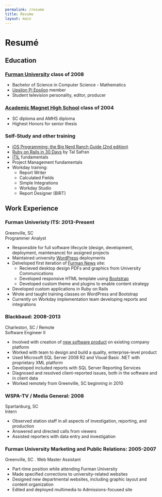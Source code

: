 ```yaml
---
permalink: /resume
title: Resume
layout: main
---
```


# Resumé #

## Education ##

### [Furman University][fu] class of 2008 ###

* Bachelor of Science in Computer Science - Mathematics
* [Upsilon Pi Epsilon][upe] member
* Student television personality, editor, producer

[fu]: http://www.furman.edu/
[upe]: http://upe.acm.org/

### [Academic Magnet High School][amhs] class of 2004 ###

* SC diploma and AMHS diploma
* Highest Honors for senior thesis

[amhs]: http://amhs.ccsdschools.com/

### Self-Study and other training

* [iOS Programming: the Big Nerd Ranch Guide (2nd edition)][bnr]
* [Ruby on Rails in 30 Days][ror30] by Tal Safran
* [ITIL] fundamentals
* Project Management fundamentals
* Workday training:
	* Report Writer
	* Calculated Fields
	* Simple Integrations
	* Workday Studio
	* Report Designer (BIRT)

[bnr]: http://www.bignerdranch.com/book/ios_programming_the_big_nerd_ranch_guide
[ror30]: http://skillshare.talsafran.com
[ITIL]: https://en.wikipedia.org/wiki/ITIL

## Work Experience

### Furman Univeristy ITS: 2013-Present

Greenville, SC  
Programmer Analyst

* Responsible for full software lifecycle (design, development, 
  deployment, maintenance) for assigned projects
* Maintained university [WordPress][wp] deployments
* Delveloped first iteration of [Furman News][fun] site:
	* Recieved desktop design PDFs and graphics from University Communications
	* Developed responsive HTML template using [Bootstrap][twbs]
	* Developed custom theme and plugins to enable content strategy
* Developed custom applications in Ruby on Rails
* Wrote and taught training classes on WordPress and Bootstrap
* Currently on Workday implementation team developing reports and integrations

[wp]: http://wordpress.org/
[fun]: http://news.furman.edu/
[twbs]: http://getbootstrap.com/

### Blackbaud: 2008-2013

Charleston, SC / Remote  
Software Engineer II

* Involved with creation of [new software product][altru] on 
  existing company platform
* Worked with team to design and build a quality, enterprise-level product
* Used Microsoft SQL Server 2008 R2 and Visual Basic .NET with 
  proprietary XML platform
* Developed included reports with SQL Server Reporting Services
* Diagnosed and resolved client-reported issues, both in the software
  and in client data
* Worked remotely from Greenville, SC beginning in 2010

[altru]: http://www.blackbaud.com/altru

### WSPA-TV / Media General: 2008

Spartanburg, SC  
Intern

* Observed station staff in all aspects of investigation,
  reporting, and production
* Answered and directed calls from viewers
* Assisted reporters with data entry and investigation

### Furman University Marketing and Public Relations: 2005-2007

Greenville, SC  .
Web Master Assistant

* Part-time position while attending Furman University
* Made specified corrections to university-related websites
* Designed new departmental websites, including graphic layout
  and content organization
* Edited and deployed multimedia to Admissions-focused site
